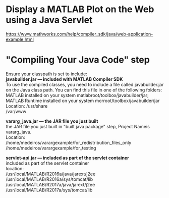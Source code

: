# Display a MATLAB Plot on the Web using a Java Servlet   
https://www.mathworks.com/help/compiler_sdk/java/web-application-example.html   

# "Compiling Your Java Code" step
Ensure your classpath is set to include:  
<b> javabuilder.jar — included with MATLAB Compiler SDK </b>     
To use the compiled classes, you need to include a file called javabuilder.jar on the Java class path. You can find this file in one of the following folders: MATLAB installed on your system	matlabroot/toolbox/javabuilder/jar; MATLAB Runtime installed on your system	mcrroot/toolbox/javabuilder/jar  
Location:
/usr/share  
/var/www

<b> vararg_java.jar — the JAR file you just built </b>    
the JAR file you just built in "built java package" step, Project Nameis vararg_java.  
Location:  
/home/medeiros/varargexample/for_redistribution_files_only  
/home/medeiros/varargexample/for_testing  

<b> servlet-api.jar — included as part of the servlet container </b>  
included as part of the servlet container    
location:  
/usr/local/MATLAB/R2016a/java/jarext/j2ee  
/usr/local/MATLAB/R2016a/sys/tomcat/lib  
/usr/local/MATLAB/R2017a/java/jarext/j2ee  
/usr/local/MATLAB/R2017a/sys/tomcat/lib  
